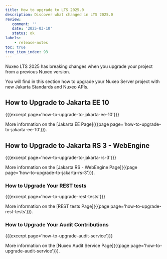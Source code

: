 ```yaml
---
title: How to upgrade to LTS 2025.0
description: Discover what changed in LTS 2025.0
review:
   comment: ''
   date: '2025-03-10'
   status: ok
labels:
    - release-notes
toc: true
tree_item_index: 93
---
```


Nuxeo LTS 2025 has breaking changes when you upgrade your project from a previous Nuxeo version.

You will find in this section how to upgrade your Nuxeo Server project with new Jakarta Standards and Nuxeo APIs.

## How to Upgrade to Jakarta EE 10

{{{excerpt page='how-to-upgrade-to-jakarta-ee-10'}}}

More information on the [Jakarta EE Page]({{page page='how-to-upgrade-to-jakarta-ee-10'}}).

## How to Upgrade to Jakarta RS 3 - WebEngine

{{{excerpt page='how-to-upgrade-to-jakarta-rs-3'}}}

More information on the [Jakarta RS - WebEngine Page]({{page page='how-to-upgrade-to-jakarta-rs-3'}}).

### How to Upgrade Your REST tests

{{{excerpt page='how-to-upgrade-rest-tests'}}}

More information on the [REST tests Page]({{page page='how-to-upgrade-rest-tests'}}).

### How to Upgrade Your Audit Contributions

{{{excerpt page='how-to-upgrade-audit-service'}}}

More information on the [Nuxeo Audit Service Page]({{page page='how-to-upgrade-audit-service'}}).


